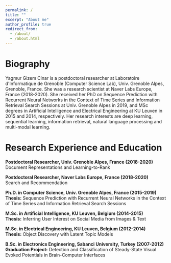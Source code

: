```yaml
---
permalink: /
title: ""
excerpt: "About me"
author_profile: true
redirect_from: 
  - /about/
  - /about.html
---
```



Biography
======
Yagmur Gizem Cinar is a postdoctoral researcher at Laboratoire d'Informatique de Grenoble (Computer Science Lab), Univ. Grenoble Alpes, Grenoble, France. She was a research scientist at Naver Labs Europe, France (2018-2020). She received her PhD on Sequence Prediction with Recurrent Neural Networks in the Context of Time Series and Information Retrieval Search Sessions at Univ. Grenoble Alpes in 2019, and MSc degrees in Artificial Intelligence and Electrical Engineering at KU Leuven in 2015 and 2014, respectively. Her research interests are deep learning, sequential learning, information retrieval, natural language processing and multi-modal learning.

Research Experience and Education
======

**Postdoctoral Researcher, Univ. Grenoble Alpes, France (2018-2020)**  
        Document Representations and Learning-to-Rank
        
**Postdoctoral Researcher, Naver Labs Europe, France (2018-2020)**  
        Search and Recommendation
        
**Ph.D. in Computer Science, Univ. Grenoble Alpes, France (2015-2019)**  
        **Thesis:** Sequence Prediction with Recurrent Neural Networks in the Context of Time
Series and Information Retrieval Search Sessions

**M.Sc. in Artificial Intelligence, KU Leuven, Belgium (2014-2015)**  
        **Thesis:** Inferring User Interest on Social Media from Images & Text
        
**M.Sc. in Electrical Engineering, KU Leuven, Belgium (2012-2014)**  
        **Thesis:** Object Discovery with Latent Topic Models
        
**B.Sc. in Electronics Engineering, Sabanci University, Turkey (2007-2012)**  
        **Graduation Project:** Detection and Classification of Steady-State Visual Evoked Potentials in Brain-Computer Interfaces


